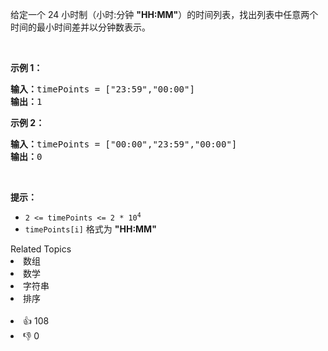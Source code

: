 <p>给定一个 24 小时制（小时:分钟 <strong>"HH:MM"</strong>）的时间列表，找出列表中任意两个时间的最小时间差并以分钟数表示。</p>

<p> </p>

<p><strong>示例 1：</strong></p>

<pre>
<strong>输入：</strong>timePoints = ["23:59","00:00"]
<strong>输出：</strong>1
</pre>

<p><strong>示例 2：</strong></p>

<pre>
<strong>输入：</strong>timePoints = ["00:00","23:59","00:00"]
<strong>输出：</strong>0
</pre>

<p> </p>

<p><strong>提示：</strong></p>

<ul>
	<li><code>2 <= timePoints <= 2 * 10<sup>4</sup></code></li>
	<li><code>timePoints[i]</code> 格式为 <strong>"HH:MM"</strong></li>
</ul>
<div><div>Related Topics</div><div><li>数组</li><li>数学</li><li>字符串</li><li>排序</li></div></div><br><div><li>👍 108</li><li>👎 0</li></div>